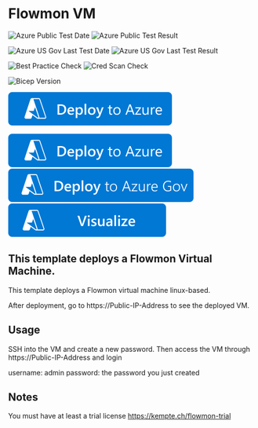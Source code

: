 # Flowmon VM

![Azure Public Test Date](https://azurequickstartsservice.blob.core.windows.net/badges/application-workloads/flowmon/PublicLastTestDate.svg)
![Azure Public Test Result](https://azurequickstartsservice.blob.core.windows.net/badges/application-workloads/flowmon/PublicDeployment.svg)

![Azure US Gov Last Test Date](https://azurequickstartsservice.blob.core.windows.net/badges/application-workloads/flowmon/FairfaxLastTestDate.svg)
![Azure US Gov Last Test Result](https://azurequickstartsservice.blob.core.windows.net/badges/application-workloads/flowmon/FairfaxDeployment.svg)

![Best Practice Check](https://azurequickstartsservice.blob.core.windows.net/badges/application-workloads/flowmon/BestPracticeResult.svg)
![Cred Scan Check](https://azurequickstartsservice.blob.core.windows.net/badges/application-workloads/flowmon/CredScanResult.svg)



![Bicep Version](https://azurequickstartsservice.blob.core.windows.net/badges/application-workloads/flowmon/BicepVersion.svg)

[![Deploy To Azure](https://raw.githubusercontent.com/Azure/azure-quickstart-templates/master/1-CONTRIBUTION-GUIDE/images/deploytoazure.svg?sanitize=true)](https://portal.azure.com/#create/Microsoft.Template/uri/https%3A%2F%2Fraw.githubusercontent.com%2FAzure%2Fazure-quickstart-templates%2Fmaster%2Fpath-to-sample%2Fazuredeploy.json)



[![Deploy To Azure](https://raw.githubusercontent.com/Azure/azure-quickstart-templates/master/1-CONTRIBUTION-GUIDE/images/deploytoazure.svg?sanitize=true)](https://portal.azure.com/#create/Microsoft.Template/uri/https%3A%2F%2Fraw.githubusercontent.com%2FAzure%2Fazure-quickstart-templates%2Fmaster%2Fapplication-workloads%2Fflowmon%2Fazuredeploy.json)
[![Deploy To Azure US Gov](https://raw.githubusercontent.com/Azure/azure-quickstart-templates/master/1-CONTRIBUTION-GUIDE/images/deploytoazuregov.svg?sanitize=true)](https://portal.azure.us/#create/Microsoft.Template/uri/https%3A%2F%2Fraw.githubusercontent.com%2FAzure%2Fazure-quickstart-templates%2Fmaster%2Fapplication-workloads%2Fflowmon%2Fazuredeploy.json)
[![Visualize](https://raw.githubusercontent.com/Azure/azure-quickstart-templates/master/1-CONTRIBUTION-GUIDE/images/visualizebutton.svg?sanitize=true)](http://armviz.io/#/?load=https%3A%2F%2Fraw.githubusercontent.com%2FAzure%2Fazure-quickstart-templates%2Fmaster%2Fapplication-workloads%2Fflowmone%2Fazuredeploy.json)




## This template deploys a Flowmon Virtual Machine.

This template deploys a Flowmon virtual machine linux-based. 

After deployment, go to https://Public-IP-Address to see the deployed VM.


## Usage

SSH into the VM and create a new password. Then access the VM through https://Public-IP-Address and login

username: admin 
password: the password you just created

## Notes

You must have at least a trial license https://kempte.ch/flowmon-trial

